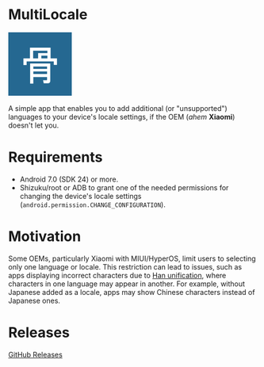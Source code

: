 # MultiLocale
<img src="/app/src/main/ic_launcher-playstore.png" width="128"/> 

A simple app that enables you to add additional (or "unsupported") languages to your device's locale settings, if the OEM (*ahem* **Xiaomi**) doesn't let you.
# Requirements
* Android 7.0 (SDK 24) or more.
* Shizuku/root or ADB to grant one of the needed permissions for changing the device's locale settings (`android.permission.CHANGE_CONFIGURATION`).
# Motivation
Some OEMs, particularly Xiaomi with MIUI/HyperOS, limit users to selecting only one language or locale. 
This restriction can lead to issues, such as apps displaying incorrect characters due to [Han unification](https://en.wikipedia.org/wiki/Han_unification), where characters in one language may appear in another.
For example, without Japanese added as a locale, apps may show Chinese characters instead of Japanese ones.
# Releases
[GitHub Releases](https://github.com/Nightdavisao/MultiLocale/releases)